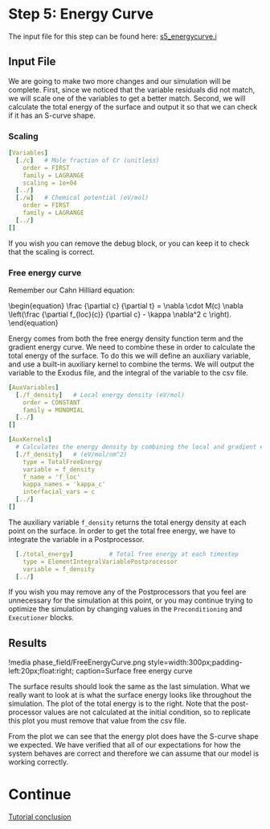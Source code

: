 # Step 5: Energy Curve

The input file for this step can be found here: [s5_energycurve.i](https://github.com/idaholab/moose/blob/devel/modules/phase_field/tutorials/spinodal_decomposition/s5_energycurve.i)

## Input File

We are going to make two more changes and our simulation will be complete. First, since we noticed that the variable residuals did not match, we will scale one of the variables to get a better match. Second, we will calculate the total energy of the surface and output it so that we can check if it has an S-curve shape.

### Scaling

```yaml
[Variables]
  [./c]   # Mole fraction of Cr (unitless)
    order = FIRST
    family = LAGRANGE
    scaling = 1e+04
  [../]
  [./w]   # Chemical potential (eV/mol)
    order = FIRST
    family = LAGRANGE
  [../]
[]
```

If you wish you can remove the debug block, or you can keep it to check that the scaling is correct.

### Free energy curve

Remember our Cahn Hilliard equation:

\begin{equation}
\frac {\partial c} {\partial t} = \nabla \cdot M(c) \nabla \left(\frac {\partial f_{loc}(c)} {\partial c} - \kappa \nabla^2 c \right).
\end{equation}

Energy comes from both the free energy density function term and the gradient energy curve. We need to combine these in order to calculate the total energy of the surface. To do this we will define an auxiliary variable, and use a built-in auxiliary kernel to combine the terms. We will output the variable to the Exodus file, and the integral of the variable to the csv file.

```yaml
[AuxVariables]
  [./f_density]   # Local energy density (eV/mol)
    order = CONSTANT
    family = MONOMIAL
  [../]
[]

[AuxKernels]
  # Calculates the energy density by combining the local and gradient energies
  [./f_density]   # (eV/mol/nm^2)
    type = TotalFreeEnergy
    variable = f_density
    f_name = 'f_loc'
    kappa_names = 'kappa_c'
    interfacial_vars = c
  [../]
[]
```

The auxiliary variable `f_density` returns the total energy density at each point on the surface. In order to get the total free energy, we have to integrate the variable in a Postprocessor.

```yaml
  [./total_energy]          # Total free energy at each timestep
    type = ElementIntegralVariablePostprocessor
    variable = f_density
  [../]
```

If you wish you may remove any of the Postprocessors that you feel are unnecessary for the simulation at this point, or you may continue trying to optimize the simulation by changing values in the `Preconditioning` and `Executioner` blocks.

## Results

!media phase_field/FreeEnergyCurve.png  style=width:300px;padding-left:20px;float:right;
                caption=Surface free energy curve

The surface results should look the same as the last simulation. What we really want to look at is what the surface energy looks like throughout the simulation. The plot of the total energy is to the right. Note that the post-processor values are not calculated at the initial condition, so to replicate this plot you must remove that value from the csv file.

From the plot we can see that the energy plot does have the S-curve shape we expected. We have verified that all of our expectations for how the system behaves are correct and therefore we can assume that our model is working correctly.

# Continue

[Tutorial conclusion](Tutorial.md#Conclusions)
